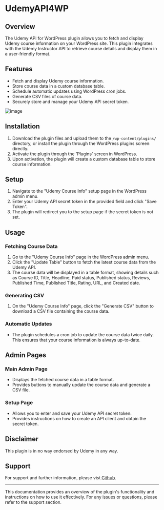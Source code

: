 # UdemyAPI4WP

## Overview

The Udemy API for WordPress plugin allows you to fetch and display Udemy course information on your WordPress site. This plugin integrates with the Udemy Instructor API to retrieve course details and display them in a user-friendly format.

## Features

- Fetch and display Udemy course information.
- Store course data in a custom database table.
- Schedule automatic updates using WordPress cron jobs.
- Generate CSV files of course data.
- Securely store and manage your Udemy API secret token.

![image](https://skillxpand.com/wp-content/uploads/2024/12/Screenshot-2024-12-04-5.23.00-PM.png)


## Installation

1. Download the plugin files and upload them to the `/wp-content/plugins/` directory, or install the plugin through the WordPress plugins screen directly.
2. Activate the plugin through the 'Plugins' screen in WordPress.
3. Upon activation, the plugin will create a custom database table to store course information.

## Setup

1. Navigate to the "Udemy Course Info" setup page in the WordPress admin menu.
2. Enter your Udemy API secret token in the provided field and click "Save Token".
3. The plugin will redirect you to the setup page if the secret token is not set.

## Usage

### Fetching Course Data

1. Go to the "Udemy Course Info" page in the WordPress admin menu.
2. Click the "Update Table" button to fetch the latest course data from the Udemy API.
3. The course data will be displayed in a table format, showing details such as Course ID, Title, Headline, Paid status, Published status, Reviews, Published Time, Published Title, Rating, URL, and Created date.

### Generating CSV

1. On the "Udemy Course Info" page, click the "Generate CSV" button to download a CSV file containing the course data.

### Automatic Updates

- The plugin schedules a cron job to update the course data twice daily. This ensures that your course information is always up-to-date.

## Admin Pages

### Main Admin Page

- Displays the fetched course data in a table format.
- Provides buttons to manually update the course data and generate a CSV file.

### Setup Page

- Allows you to enter and save your Udemy API secret token.
- Provides instructions on how to create an API client and obtain the secret token.

## Disclaimer

This plugin is in no way endorsed by Udemy in any way.

## Support

For support and further information, please vist [Github](https://github.com/tylerkeithullery/udemyapiwp).

---

This documentation provides an overview of the plugin's functionality and instructions on how to use it effectively. For any issues or questions, please refer to the support section.
